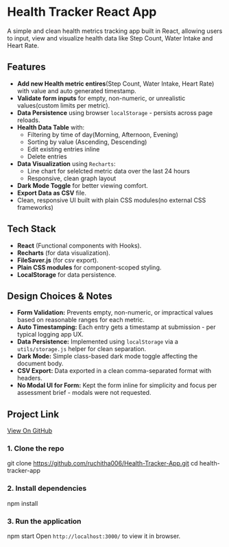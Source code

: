 # Health Tracker React App

A simple and clean health metrics tracking app built in React, allowing users to input, view and visualize health data like Step Count, Water Intake and Heart Rate.

## Features

- **Add new Health metric entires**(Step Count, Water Intake, Heart Rate) with value and auto generated timestamp.
- **Validate form inputs** for empty, non-numeric, or unrealistic values(custom limits per metric).
- **Data Persistence** using browser `localStorage` - persists across page reloads.
- **Health Data Table** with:
    - Filtering by time of day(Morning, Afternoon, Evening)
    - Sorting by value (Ascending, Descending)
    - Edit existing entries inline
    - Delete entries
- **Data Visualization** using `Recharts`:
    - Line chart for selelcted metric data over the last 24 hours
    - Responsive, clean graph layout
- **Dark Mode Toggle** for better viewing comfort.
- **Export Data as CSV** file.
- Clean, responsive UI built with plain CSS modules(no external CSS frameworks)

## Tech Stack

- **React** (Functional components with Hooks).
- **Recharts** (for data visualization).
- **FileSaver.js** (for csv export).
- **Plain CSS modules** for component-scoped styling.
- **LocalStorage** for data persistence.

## Design Choices & Notes

- **Form Validation:** Prevents empty, non-numeric, or impractical values based on reasonable ranges for each metric.
- **Auto Timestamping:** Each entry gets a timestamp at submission - per typical logging app UX.
- **Data Persistence:** Implemented using `localStorage` via a `utils/storage.js` helper for clean separation.
- **Dark Mode:** Simple class-based dark mode toggle affecting the document body.
- **CSV Export:** Data exported in a clean comma-separated format with headers.
- **No Modal UI for Form:** Kept the form inline for simplicity and focus per assessment brief - modals were not requested.

## Project Link
[View On GitHub](https://github.com/ruchitha006/Health-Tracker-App/tree/master)

### 1. Clone the repo
git clone https://github.com/ruchitha006/Health-Tracker-App.git 
cd health-tracker-app
### 2. Install dependencies
npm install
### 3. Run the application
npm start
Open `http://localhost:3000/` to view it in browser.


